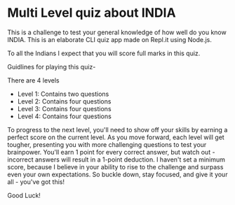# Multi Level quiz about INDIA

This is a challenge to test your general knowledge of how well do you know INDIA. This is an elaborate CLI quiz app made on Repl.it using Node.js.

To all the Indians I expect that you will score full marks in this quiz.

Guidlines for playing this quiz-

There are 4 levels

- Level 1: Contains two questions
- Level 2: Contains four questions
- Level 3: Contains four questions
- Level 4: Contains four questions

To progress to the next level, you'll need to show off your skills by earning a perfect score on the current level. As you move forward, each level will get tougher, presenting you with more challenging questions to test your brainpower. You'll earn 1 point for every correct answer, but watch out - incorrect answers will result in a 1-point deduction. I haven't set a minimum score, because I believe in your ability to rise to the challenge and surpass even your own expectations. So buckle down, stay focused, and give it your all - you've got this!

Good Luck!

